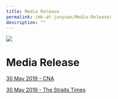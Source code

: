 ```yaml
---
title: Media Release
permalink: /mk-at-junyuan/Media-Release/
description: ""
---
```

![](/images/banner.gif)

Media Release
=============



[30 May 2019 - CNA](https://www.channelnewsasia.com/singapore/new-moe-kindergartens-where-location-882256)

[30 May 2019 - The Straits Times](https://www.straitstimes.com/singapore/education/eight-new-moe-kindergartens-to-open-in-2022-inside-primary-schools)